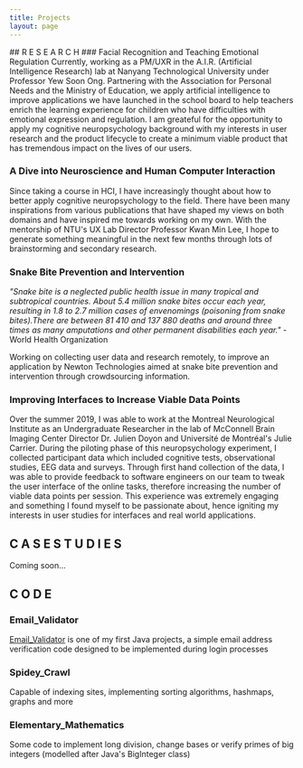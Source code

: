 ```yaml
---
title: Projects
layout: page
---
```

<P>
## R E S E A R C H
### Facial Recognition and Teaching Emotional Regulation
Currently, working as a PM/UXR in the A.I.R. (Artificial Intelligence Research) lab at Nanyang Technological University under Professor Yew Soon Ong. Partnering with the Association for Personal Needs and the Ministry of Education, we apply artificial intelligence to improve applications we have launched in the school board to help teachers enrich the learning experience for children who have difficulties with emotional expression and regulation. I am greateful for the opportunity to apply my cognitive neuropsychology background with my interests in user research and the product lifecycle to create a minimum viable product that has tremendous impact on the lives of our users.



### A Dive into Neuroscience and Human Computer Interaction 
Since taking a course in HCI, I have increasingly thought about how to better apply cognitive neuropsychology to the field. There have been many inspirations from various publications that have shaped my views on both domains and have inspired me towards working on my own. With the mentorship of NTU's UX Lab Director Professor Kwan Min Lee, I hope to generate something meaningful in the next few months through lots of brainstorming and secondary research. 



### Snake Bite Prevention and Intervention 
<em> "Snake bite is a neglected public health issue in many tropical and subtropical countries. About 5.4 million snake bites occur each year, resulting in 1.8 to 2.7 million cases of envenomings (poisoning from snake bites).There are between 81 410 and 137 880 deaths and around three times as many amputations and other permanent disabilities each year." </em> - World Health Organization
  
  Working on collecting user data and research remotely, to improve an application by Newton Technologies aimed at snake bite prevention and intervention through crowdsourcing information. 



### Improving Interfaces to Increase Viable Data Points
Over the summer 2019, I was able to work at the Montreal Neurological Institute as an Undergraduate Researcher in the lab of McConnell Brain Imaging Center Director Dr. Julien Doyon and Université de Montréal's Julie Carrier. During the piloting phase of this neuropsychology experiment, I collected participant data which included cognitive tests, observational studies, EEG data and surveys. Through first hand collection of the data, I was able to provide feedback to software engineers on our team to tweak the user interface of the online tasks, therefore increasing the number of viable data points per session. This experience was extremely engaging and something I found myself to be passionate about, hence igniting my interests in user studies for interfaces and real world applications. 




## C A S E  S T U D I E S 
Coming soon...




## C O D E
### Email_Validator
[Email_Validator](https://github.com/im-mel/Email_Validator) is one of my first Java projects, a simple email address verification code designed to be implemented during login processes

### Spidey_Crawl 
Capable of indexing sites, implementing sorting algorithms, hashmaps, graphs and more 

### Elementary_Mathematics
Some code to implement long division, change bases or verify primes of big integers (modelled after Java's BigInteger class)

</P>




